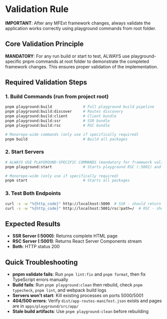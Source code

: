 # Validation Rule

**IMPORTANT**: After any MFExt framework changes, always validate the application works correctly using playground commands from root folder.

## Core Validation Principle

**MANDATORY**: For any run build or start to test, ALWAYS use playground-specific pnpm commands at root folder to demonstrate the completed framework changes. This ensures proper validation of the implementation.

## Required Validation Steps

### 1. Build Commands (run from project root)
```bash
pnpm playground:build              # Full playground build pipeline
pnpm playground:build:discover     # Routes discovery 
pnpm playground:build:client       # Client bundle 
pnpm playground:build:ssr          # SSR bundle 
pnpm playground:build:rsc          # RSC bundle

# Monorepo-wide commands (only use if specifically required)
pnpm build                         # Build all packages
```

### 2. Start Servers
```bash
# ALWAYS USE PLAYGROUND-SPECIFIC COMMANDS (mandatory for framework validation)
pnpm playground:start              # Starts playground RSC (:5001) and SSR (:5000)

# Monorepo-wide (only use if specifically required)
pnpm start                         # Starts all packages
```

### 3. Test Both Endpoints
```bash
curl -s -w "%{http_code}" http://localhost:5000  # SSR - should return 200
curl -s -w "%{http_code}" http://localhost:5001/rsc?path=/  # RSC - should return 200
```

## Expected Results
- **SSR Server (:5000)**: Returns complete HTML page
- **RSC Server (:5001)**: Returns React Server Components stream
- **Both**: HTTP status 200


## Quick Troubleshooting
- **pnpm validate fails**: Run `pnpm lint:fix` and `pnpm format`, then fix TypeScript errors manually
- **Build fails**: Run `pnpm playground:clean` then rebuild, check `pnpm typecheck`, `pnpm lint`, and webpack build logs
- **Servers won't start**: Kill existing processes on ports 5000/5001
- **404/500 errors**: Verify `dist/app-routes-manifest.json` exists and pages are in `apps/playground/src/app/`
- **Stale build artifacts**: Use `pnpm playground:clean` before rebuilding